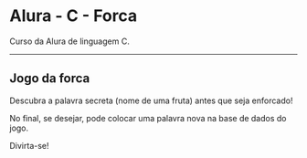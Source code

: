 # Alura - C - Forca

Curso da Alura de linguagem C.

***

## Jogo da forca

Descubra a palavra secreta (nome de uma fruta) antes que seja enforcado!

No final, se desejar, pode colocar uma palavra nova na base de dados do jogo.

Divirta-se!
